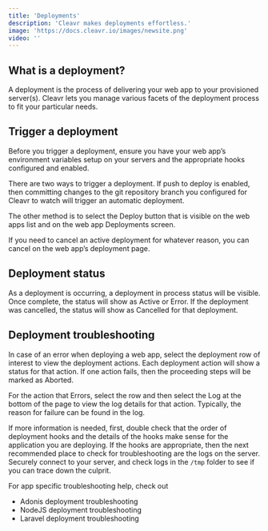 ```yaml
---
title: 'Deployments'
description: 'Cleavr makes deployments effortless.'
image: 'https://docs.cleavr.io/images/newsite.png'
video: ''
---
```


## What is a deployment?
A deployment is the process of delivering your web app to your provisioned server(s). Cleavr lets you manage various facets 
of the deployment process to fit your particular needs.

## Trigger a deployment
Before you trigger a deployment, ensure you have your web app’s environment variables setup on your servers and the 
appropriate hooks configured and enabled.

There are two ways to trigger a deployment. If push to deploy is enabled, then committing changes to the git repository branch 
you configured for Cleavr to watch will trigger an automatic deployment.  

The other method is to select the Deploy button that is visible on the web apps list and on the web app Deployments screen.

If you need to cancel an active deployment for whatever reason, you can cancel on the web app’s deployment page.

## Deployment status
As a deployment is occurring, a deployment in process status will be visible. Once complete, the status will show as Active 
or Error. If the deployment was cancelled, the status will show as Cancelled for that deployment. 

## Deployment troubleshooting
In case of an error when deploying a web app, select the deployment row of interest to view the deployment actions. 
Each deployment action will show a status for that action. If one action fails, then the proceeding steps will be marked as Aborted.

For the action that Errors, select the row and then select the Log at the bottom of the page to view the log details for 
that action. Typically, the reason for failure can be found in the log.  

If more information is needed, first, double check that the order of deployment hooks and the details of the hooks make 
sense for the application you are deploying. If the hooks are appropriate, then the next recommended place to check for 
troubleshooting are the logs on the server. Securely connect to your server, and check logs in the `/tmp` folder to see if 
you can trace down the culprit.

<base-info>
For app specific troubleshooting help, check out
<ul>
    <li>
        <nuxt-link to="/adonis-deployments">Adonis deployment troubleshooting</nuxt-link>
    </li>
    <li>
        <nuxt-link to="/nodejs-deployments">NodeJS deployment troubleshooting</nuxt-link>
    </li>
    <li>
        <nuxt-link to="/laravel-deployments">Laravel deployment troubleshooting</nuxt-link>
    </li>
</ul>
</base-info>
